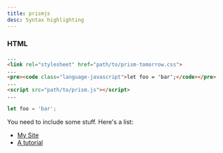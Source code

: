 ```yaml
---
title: prismjs
desc: Syntax highlighting
---
```

### HTML
```html
...
<link rel="stylesheet" href="path/to/prism-tomorrow.css">
...
<pre><code class="language-javascript">let foo = 'bar';</code></pre>
...
<script src="path/to/prism.js"></script>
...
```
```javascript
let foo = 'bar';
```

You need to include some stuff. Here's a list:
- [My Site](https://jacklgreenberg.com)
- [A tutorial](https://yaybrigade.com)
